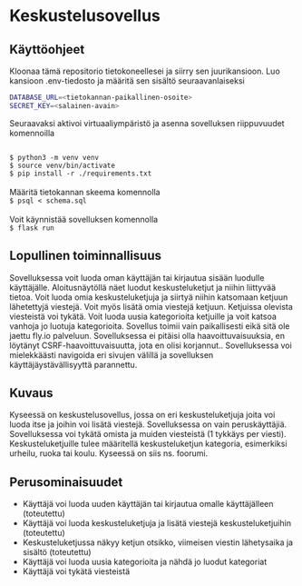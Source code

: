 
# Keskustelusovellus

## Käyttöohjeet

Kloonaa tämä repositorio tietokoneellesei ja siirry sen juurikansioon. Luo kansioon .env-tiedosto ja määritä sen sisältö seuraavanlaiseksi
```bash
DATABASE_URL=<tietokannan-paikallinen-osoite>
SECRET_KEY=<salainen-avain>
```
Seuraavaksi aktivoi virtuaaliympäristö ja asenna sovelluksen riippuvuudet komennoilla

<code>
$ python3 -m venv venv
$ source venv/bin/activate
$ pip install -r ./requirements.txt
</code>
<br>
Määritä tietokannan skeema komennolla

<code>
$ psql < schema.sql
</code>
<br>
Voit käynnistää sovelluksen komennolla

<code>
$ flask run
</code>

## Lopullinen toiminnallisuus

Sovelluksessa voit luoda oman käyttäjän tai kirjautua sisään luodulle käyttäjälle. Aloitusnäytöllä näet luodut keskusteluketjut ja niihin liittyvää tietoa. Voit luoda omia keskusteluketjuja ja siirtyä niihin katsomaan ketjuun lähetettyjä viestejä. Voit myös lisätä omia viestejä ketjuun. Ketjuissa olevista viesteistä voi tykätä. Voit luoda uusia kategorioita ketjuille ja voit katsoa vanhoja jo luotuja kategorioita. Sovellus toimii vain paikallisesti eikä sitä ole jaettu fly.io palveluun. Sovelluksessa ei pitäisi olla haavoittuvaisuuksia, en löytänyt CSRF-haavoittuvaisuutta, jota en olisi korjannut.. Sovelluksessa voi mielekkäästi navigoida eri sivujen välillä ja sovelluksen käyttäjäystävällisyyttä parannettu.

## Kuvaus

Kyseessä on keskustelusovellus, jossa on eri keskusteluketjuja joita voi luoda itse ja joihin voi lisätä viestejä. Sovelluksessa on vain peruskäyttäjiä.
Sovelluksessa voi tykätä omista ja muiden viesteistä (1 tykkäys per viesti).  Keskusteluketjuille tulee määritellä keskusteluketjun kategoria, esimerkiksi urheilu, ruoka tai koulu. Kyseessä on siis ns. foorumi.

## Perusominaisuudet

* Käyttäjä voi luoda uuden käyttäjän tai kirjautua omalle käyttäjälleen (toteutettu)
* Käyttäjä voi luoda keskusteluketjuja ja lisätä viestejä keskusteluketjuihin (toteutettu)
* Keskusteluketjussa näkyy ketjun otsikko, viimeisen viestin lähetysaika ja sisältö (toteutettu)
* Käyttäjä voi luoda uusia kategorioita ja nähdä jo luodut kategoriat
* Käyttäjä voi tykätä viesteistä


